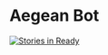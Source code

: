 # Aegean Bot

[![Stories in Ready](https://badge.waffle.io/Rambou/aegean-bot.png?label=ready&title=Ready)](http://waffle.io/Rambou/aegean-bot)

